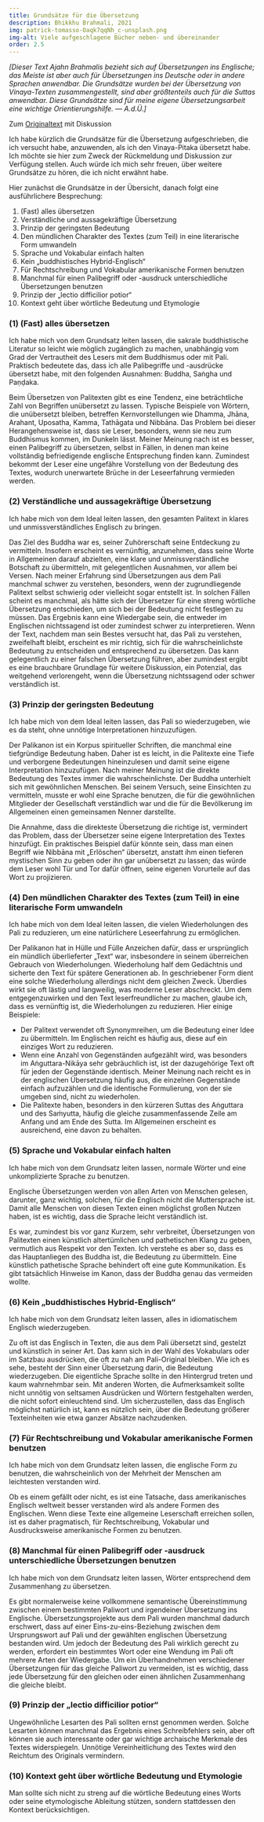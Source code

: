 ```yaml
---
title: Grundsätze für die Übersetzung
description: Bhikkhu Brahmali, 2021
img: patrick-tomasso-Oaqk7qqNh_c-unsplash.png
img-alt: Viele aufgeschlagene Bücher neben- und übereinander
order: 2.5
---
```


*[Dieser Text Ajahn Brahmalis bezieht sich auf Übersetzungen ins Englische; das Meiste ist aber auch für Übersetzungen ins Deutsche oder in andere Sprachen anwendbar. Die Grundsätze wurden bei der Übersetzung von Vinaya-Texten zusammengestellt, sind aber größtenteils auch für die Suttas anwendbar. Diese Grundsätze sind für meine eigene Übersetzungsarbeit eine wichtige Orientierungshilfe. — A.d.Ü.]*

Zum [Originaltext](https://discourse.suttacentral.net/t/principles-of-translation/19485) mit Diskussion

Ich habe kürzlich die Grundsätze für die Übersetzung aufgeschrieben, die ich versucht habe, anzuwenden, als ich den Vinaya-Pitaka übersetzt habe. Ich möchte sie hier zum Zweck der Rückmeldung und Diskussion zur Verfügung stellen. Auch würde ich mich sehr freuen, über weitere Grundsätze zu hören, die ich nicht erwähnt habe.

Hier zunächst die Grundsätze in der Übersicht, danach folgt eine ausführlichere Besprechung:

1. (Fast) alles übersetzen
1. Verständliche und aussagekräftige Übersetzung
1. Prinzip der geringsten Bedeutung
1. Den mündlichen Charakter des Textes (zum Teil) in eine literarische Form umwandeln
1. Sprache und Vokabular einfach halten
1. Kein „buddhistisches Hybrid-Englisch“
1. Für Rechtschreibung und Vokabular amerikanische Formen benutzen
1. Manchmal für einen Palibegriff oder -ausdruck unterschiedliche Übersetzungen benutzen
1. Prinzip der „lectio difficilior potior“
1. Kontext geht über wörtliche Bedeutung und Etymologie

### (1) (Fast) alles übersetzen

Ich habe mich von dem Grundsatz leiten lassen, die sakrale buddhistische Literatur so leicht wie möglich zugänglich zu machen, unabhängig vom Grad der Vertrautheit des Lesers mit dem Buddhismus oder mit Pali. Praktisch bedeutete das, dass ich alle Palibegriffe und -ausdrücke übersetzt habe, mit den folgenden Ausnahmen: Buddha, Saṅgha und Paṇḍaka.

Beim Übersetzen von Palitexten gibt es eine Tendenz, eine beträchtliche Zahl von Begriffen unübersetzt zu lassen. Typische Beispiele von Wörtern, die unübersetzt bleiben, betreffen Kernvorstellungen wie Dhamma, Jhāna, Arahant, Uposatha, Kamma, Tathāgata und Nibbāna. Das Problem bei dieser Herangehensweise ist, dass sie Leser, besonders, wenn sie neu zum Buddhismus kommen, im Dunkeln lässt. Meiner Meinung nach ist es besser, einen Palibegriff zu übersetzen, selbst in Fällen, in denen man keine vollständig befriedigende englische Entsprechung finden kann. Zumindest bekommt der Leser eine ungefähre Vorstellung von der Bedeutung des Textes, wodurch unerwartete Brüche in der Leseerfahrung vermieden werden.

### (2) Verständliche und aussagekräftige Übersetzung

Ich habe mich von dem Ideal leiten lassen, den gesamten Palitext in klares und unmissverständliches Englisch zu bringen.

Das Ziel des Buddha war es, seiner Zuhörerschaft seine Entdeckung zu vermitteln. Insofern erscheint es vernünftig, anzunehmen, dass seine Worte in Allgemeinen darauf abzielten, eine klare und unmissverständliche Botschaft zu übermitteln, mit gelegentlichen Ausnahmen, vor allem bei Versen. Nach meiner Erfahrung sind Übersetzungen aus dem Pali manchmal schwer zu verstehen, besonders, wenn der zugrundliegende Palitext selbst schwierig oder vielleicht sogar entstellt ist. In solchen Fällen scheint es manchmal, als hätte sich der Übersetzer für eine streng wörtliche Übersetzung entschieden, um sich bei der Bedeutung nicht festlegen zu müssen. Das Ergebnis kann eine Wiedergabe sein, die entweder im Englischen nichtssagend ist oder zumindest schwer zu interpretieren. Wenn der Text, nachdem man sein Bestes versucht hat, das Pali zu verstehen, zweifelhaft bleibt, erscheint es mir richtig, sich für die wahrscheinlichste Bedeutung zu entscheiden und entsprechend zu übersetzen. Das kann gelegentlich zu einer falschen Übersetzung führen, aber zumindest ergibt es eine brauchbare Grundlage für weitere Diskussion, ein Potenzial, das weitgehend verlorengeht, wenn die Übersetzung nichtssagend oder schwer verständlich ist.

### (3) Prinzip der geringsten Bedeutung

Ich habe mich von dem Ideal leiten lassen, das Pali so wiederzugeben, wie es da steht, ohne unnötige Interpretationen hinzuzufügen.

Der Palikanon ist ein Korpus spiritueller Schriften, die manchmal eine tiefgründige Bedeutung haben. Daher ist es leicht, in die Palitexte eine Tiefe und verborgene Bedeutungen hineinzulesen und damit seine eigene Interpretation hinzuzufügen. Nach meiner Meinung ist die direkte Bedeutung des Textes immer die wahrscheinlichste. Der Buddha unterhielt sich mit gewöhnlichen Menschen. Bei seinem Versuch, seine Einsichten zu vermitteln, musste er wohl eine Sprache benutzen, die für die gewöhnlichen Mitglieder der Gesellschaft verständlich war und die für die Bevölkerung im Allgemeinen einen gemeinsamen Nenner darstellte.

Die Annahme, dass die direkteste Übersetzung die richtige ist, vermindert das Problem, dass der Übersetzer seine eigene Interpretation des Textes hinzufügt. Ein praktisches Beispiel dafür könnte sein, dass man einen Begriff wie Nibbāna mit „Erlöschen“ übersetzt, anstatt ihm einen tieferen mystischen Sinn zu geben oder ihn gar unübersetzt zu lassen; das würde dem Leser wohl Tür und Tor dafür öffnen, seine eigenen Vorurteile auf das Wort zu projizieren.

### (4) Den mündlichen Charakter des Textes (zum Teil) in eine literarische Form umwandeln

Ich habe mich von dem Ideal leiten lassen, die vielen Wiederholungen des Pali zu reduzieren, um eine natürlichere Leseerfahrung zu ermöglichen.

Der Palikanon hat in Hülle und Fülle Anzeichen dafür, dass er ursprünglich ein mündlich überlieferter „Text“ war, insbesondere in seinem überreichen Gebrauch von Wiederholungen. Wiederholung half dem Gedächtnis und sicherte den Text für spätere Generationen ab. In geschriebener Form dient eine solche Wiederholung allerdings nicht dem gleichen Zweck. Überdies wirkt sie oft lästig und langweilig, was moderne Leser abschreckt. Um dem entgegenzuwirken und den Text leserfreundlicher zu machen, glaube ich, dass es vernünftig ist, die Wiederholungen zu reduzieren. Hier einige Beispiele:

- Der Palitext verwendet oft Synonymreihen, um die Bedeutung einer Idee zu übermitteln. Im Englischen reicht es häufig aus, diese auf ein einziges Wort zu reduzieren.
- Wenn eine Anzahl von Gegenständen aufgezählt wird, was besonders im Aṅguttara-Nikāya sehr gebräuchlich ist, ist der dazugehörige Text oft für jeden der Gegenstände identisch. Meiner Meinung nach reicht es in der englischen Übersetzung häufig aus, die einzelnen Gegenstände einfach aufzuzählen und die identische Formulierung, von der sie umgeben sind, nicht zu wiederholen. 
- Die Palitexte haben, besonders in den kürzeren Suttas des Aṅguttara und des Saṁyutta, häufig die gleiche zusammenfassende Zeile am Anfang und am Ende des Sutta. Im Allgemeinen erscheint es ausreichend, eine davon zu behalten.

### (5) Sprache und Vokabular einfach halten

Ich habe mich von dem Grundsatz leiten lassen, normale Wörter und eine unkomplizierte Sprache zu benutzen.

Englische Übersetzungen werden von allen Arten von Menschen gelesen, darunter, ganz wichtig, solchen, für die Englisch nicht die Muttersprache ist. Damit alle Menschen von diesen Texten einen möglichst großen Nutzen haben, ist es wichtig, dass die Sprache leicht verständlich ist.

Es war, zumindest bis vor ganz Kurzem, sehr verbreitet, Übersetzungen von Palitexten einen künstlich altertümlichen und pathetischen Klang zu geben, vermutlich aus Respekt vor den Texten. Ich verstehe es aber so, dass es das Hauptanliegen des Buddha ist, die Bedeutung zu übermitteln. Eine künstlich pathetische Sprache behindert oft eine gute Kommunikation. Es gibt tatsächlich Hinweise im Kanon, dass der Buddha genau das vermeiden wollte.

### (6) Kein „buddhistisches Hybrid-Englisch“

Ich habe mich von dem Grundsatz leiten lassen, alles in idiomatischem Englisch wiederzugeben.

Zu oft ist das Englisch in Texten, die aus dem Pali übersetzt sind, gestelzt und künstlich in seiner Art. Das kann sich in der Wahl des Vokabulars oder im Satzbau ausdrücken, die oft zu nah am Pali-Original bleiben. Wie ich es sehe, besteht der Sinn einer Übersetzung darin, die Bedeutung wiederzugeben. Die eigentliche Sprache sollte in den Hintergrud treten und kaum wahrnehmbar sein. Mit anderen Worten, die Aufmerksamkeit sollte nicht unnötig von seltsamen Ausdrücken und Wörtern festgehalten werden, die nicht sofort einleuchtend sind. Um sicherzustellen, dass das Englisch möglichst natürlich ist, kann es nützlich sein, über die Bedeutung größerer Texteinheiten wie etwa ganzer Absätze nachzudenken.

### (7) Für Rechtschreibung und Vokabular amerikanische Formen benutzen

Ich habe mich von dem Grundsatz leiten lassen, die englische Form zu benutzen, die wahrscheinlich von der Mehrheit der Menschen am leichtesten verstanden wird.

Ob es einem gefällt oder nicht, es ist eine Tatsache, dass amerikanisches Englisch weltweit besser verstanden wird als andere Formen des Englischen. Wenn diese Texte eine allgemeine Leserschaft erreichen sollen, ist es daher pragmatisch, für Rechtschreibung, Vokabular und Ausdrucksweise amerikanische Formen zu benutzen.

### (8) Manchmal für einen Palibegriff oder -ausdruck unterschiedliche Übersetzungen benutzen

Ich habe mich von dem Grundsatz leiten lassen, Wörter entsprechend dem Zusammenhang zu übersetzen.

Es gibt normalerweise keine vollkommene semantische Übereinstimmung zwischen einem bestimmten Paliwort und irgendeiner Übersetzung ins Englische. Übersetzungsprojekte aus dem Pali wurden manchmal dadurch erschwert, dass auf einer Eins-zu-eins-Beziehung zwischen dem Ursprungswort auf Pali und der gewählten englischen Übersetzung bestanden wird. Um jedoch der Bedeutung des Pali wirklich gerecht zu werden, erfordert ein bestimmtes Wort oder eine Wendung im Pali oft mehrere Arten der Wiedergabe. Um ein Überhandnehmen verschiedener Übersetzungen für das gleiche Paliwort zu vermeiden, ist es wichtig, dass jede Übersetzung für den gleichen oder einen ähnlichen Zusammenhang die gleiche bleibt.

### (9) Prinzip der „lectio difficilior potior“

Ungewöhnliche Lesarten des Pali sollten ernst genommen werden. Solche Lesarten können manchmal das Ergebnis eines Schreibfehlers sein, aber oft können sie auch interessante oder gar wichtige archaische Merkmale des Textes widerspiegeln. Unnötige Vereinheitlichung des Textes wird den Reichtum des Originals vermindern.

### (10) Kontext geht über wörtliche Bedeutung und Etymologie

Man sollte sich nicht zu streng auf die wörtliche Bedeutung eines Worts oder seine etymologische Ableitung stützen, sondern stattdessen den Kontext berücksichtigen.